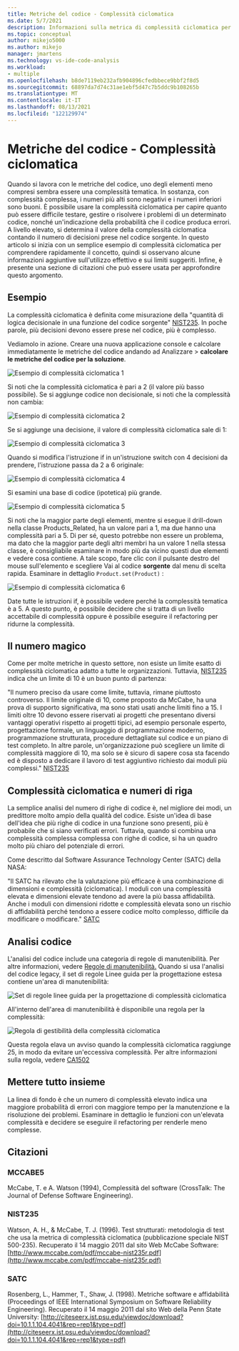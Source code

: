 ```yaml
---
title: Metriche del codice - Complessità ciclomatica
ms.date: 5/7/2021
description: Informazioni sulla metrica di complessità ciclomatica per le metriche del codice in Visual Studio.
ms.topic: conceptual
author: mikejo5000
ms.author: mikejo
manager: jmartens
ms.technology: vs-ide-code-analysis
ms.workload:
- multiple
ms.openlocfilehash: b8de7119eb232afb904896cfedbbece9bbf2f8d5
ms.sourcegitcommit: 68897da7d74c31ae1ebf5d47c7b5ddc9b108265b
ms.translationtype: MT
ms.contentlocale: it-IT
ms.lasthandoff: 08/13/2021
ms.locfileid: "122129974"
---
```

# <a name="code-metrics---cyclomatic-complexity"></a>Metriche del codice - Complessità ciclomatica

Quando si lavora con le metriche del codice, uno degli elementi meno compresi sembra essere una complessità tematica. In sostanza, con complessità complessa, i numeri più alti sono negativi e i numeri inferiori sono buoni. È possibile usare la complessità ciclomatica per capire quanto può essere difficile testare, gestire o risolvere i problemi di un determinato codice, nonché un'indicazione della probabilità che il codice produca errori. A livello elevato, si determina il valore della complessità ciclomatica contando il numero di decisioni prese nel codice sorgente. In questo articolo si inizia con un semplice esempio di complessità ciclomatica per comprendere rapidamente il concetto, quindi si osservano alcune informazioni aggiuntive sull'utilizzo effettivo e sui limiti suggeriti. Infine, è presente una sezione di citazioni che può essere usata per approfondire questo argomento.

## <a name="example"></a>Esempio

La complessità ciclomatica è definita come misurazione della "quantità di logica decisionale in una funzione del codice sorgente" [NIST235](#nist235). In poche parole, più decisioni devono essere prese nel codice, più è complesso.

Vediamolo in azione. Creare una nuova applicazione console e calcolare immediatamente le metriche del codice andando ad Analizzare > **calcolare le metriche del codice per la soluzione**.

![Esempio di complessità ciclomatica 1](media/cyclomatic-complexity-example-1.png)

Si noti che la complessità ciclomatica è pari a 2 (il valore più basso possibile). Se si aggiunge codice non decisionale, si noti che la complessità non cambia:

![Esempio di complessità ciclomatica 2](media/cyclomatic-complexity-example-2.png)

Se si aggiunge una decisione, il valore di complessità ciclomatica sale di 1:

![Esempio di complessità ciclomatica 3](media/cyclomatic-complexity-example-3.png)

Quando si modifica l'istruzione if in un'istruzione switch con 4 decisioni da prendere, l'istruzione passa da 2 a 6 originale:

![Esempio di complessità ciclomatica 4](media/cyclomatic-complexity-example-4.png)

Si esamini una base di codice (ipotetica) più grande.

![Esempio di complessità ciclomatica 5](media/cyclomatic-complexity-example-5.png)

Si noti che la maggior parte degli elementi, mentre si esegue il drill-down nella classe Products_Related, ha un valore pari a 1, ma due hanno una complessità pari a 5. Di per sé, questo potrebbe non essere un problema, ma dato che la maggior parte degli altri membri ha un valore 1 nella stessa classe, è consigliabile esaminare in modo più da vicino questi due elementi e vedere cosa contiene. A tale scopo, fare clic con il pulsante destro del mouse sull'elemento e scegliere Vai al codice **sorgente** dal menu di scelta rapida. Esaminare in dettaglio `Product.set(Product)` :

![Esempio di complessità ciclomatica 6](media/cyclomatic-complexity-example-6.png)

Date tutte le istruzioni if, è possibile vedere perché la complessità tematica è a 5. A questo punto, è possibile decidere che si tratta di un livello accettabile di complessità oppure è possibile eseguire il refactoring per ridurne la complessità.

## <a name="the-magic-number"></a>Il numero magico

Come per molte metriche in questo settore, non esiste un limite esatto di complessità ciclomatica adatto a tutte le organizzazioni. Tuttavia, [NIST235](#nist235) indica che un limite di 10 è un buon punto di partenza:

"Il numero preciso da usare come limite, tuttavia, rimane piuttosto controverso. Il limite originale di 10, come proposto da McCabe, ha una prova di supporto significativa, ma sono stati usati anche limiti fino a 15. I limiti oltre 10 devono essere riservati ai progetti che presentano diversi vantaggi operativi rispetto ai progetti tipici, ad esempio personale esperto, progettazione formale, un linguaggio di programmazione moderno, programmazione strutturata, procedure dettagliate sul codice e un piano di test completo. In altre parole, un'organizzazione può scegliere un limite di complessità maggiore di 10, ma solo se è sicuro di sapere cosa sta facendo ed è disposto a dedicare il lavoro di test aggiuntivo richiesto dai moduli più complessi." [NIST235](#nist235)

## <a name="cyclomatic-complexity-and-line-numbers"></a>Complessità ciclomatica e numeri di riga

La semplice analisi del numero di righe di codice è, nel migliore dei modi, un predittore molto ampio della qualità del codice. Esiste un'idea di base dell'idea che più righe di codice in una funzione sono presenti, più è probabile che si siano verificati errori. Tuttavia, quando si combina una complessità complessa complessa con righe di codice, si ha un quadro molto più chiaro del potenziale di errori.

Come descritto dal Software Assurance Technology Center (SATC) della NASA:

"Il SATC ha rilevato che la valutazione più efficace è una combinazione di dimensioni e complessità (ciclomatica). I moduli con una complessità elevata e dimensioni elevate tendono ad avere la più bassa affidabilità. Anche i moduli con dimensioni ridotte e complessità elevata sono un rischio di affidabilità perché tendono a essere codice molto complesso, difficile da modificare o modificare." [SATC](#satc)

## <a name="code-analysis"></a>Analisi codice

L'analisi del codice include una categoria di regole di manutenibilità. Per altre informazioni, vedere [Regole di manutenibilità.](/dotnet/fundamentals/code-analysis/quality-rules/maintainability-warnings) Quando si usa l'analisi del codice legacy, il set di regole Linee guida per la progettazione estesa contiene un'area di manutenibilità:

![Set di regole linee guida per la progettazione di complessità ciclomatica](media/cyclomatic-complexity-design-guidelines.png)

All'interno dell'area di manutenibilità è disponibile una regola per la complessità:

![Regola di gestibilità della complessità ciclomatica](media/cyclomatic-complexity-maintainability-rule.png)

Questa regola elava un avviso quando la complessità ciclomatica raggiunge 25, in modo da evitare un'eccessiva complessità. Per altre informazioni sulla regola, vedere [CA1502](/dotnet/fundamentals/code-analysis/quality-rules/ca1502)

## <a name="putting-it-all-together"></a>Mettere tutto insieme

La linea di fondo è che un numero di complessità elevato indica una maggiore probabilità di errori con maggiore tempo per la manutenzione e la risoluzione dei problemi. Esaminare in dettaglio le funzioni con un'elevata complessità e decidere se eseguire il refactoring per renderle meno complesse.

## <a name="citations"></a>Citazioni

### <a name="mccabe5"></a>MCCABE5

McCabe, T. e A. Watson (1994), Complessità del software (CrossTalk: The Journal of Defense Software Engineering).

### <a name="nist235"></a>NIST235

Watson, A. H., & McCabe, T. J. (1996). Test strutturati: metodologia di test che usa la metrica di complessità ciclomatica (pubblicazione speciale NIST 500-235). Recuperato il 14 maggio 2011 dal sito Web McCabe Software: [http://www.mccabe.com/pdf/mccabe-nist235r.pdf](http://www.mccabe.com/pdf/mccabe-nist235r.pdf)

### <a name="satc"></a>SATC

Rosenberg, L., Hammer, T., Shaw, J. (1998). Metriche software e affidabilità (Proceedings of IEEE International Symposium on Software Reliability Engineering). Recuperato il 14 maggio 2011 dal sito Web della Penn State University: [http://citeseerx.ist.psu.edu/viewdoc/download?doi=10.1.1.104.4041&rep=rep1&type=pdf](http://citeseerx.ist.psu.edu/viewdoc/download?doi=10.1.1.104.4041&rep=rep1&type=pdf)